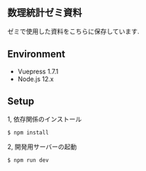 ## 数理統計ゼミ資料
ゼミで使用した資料をこちらに保存しています.

## Environment
- Vuepress 1.7.1
- Node.js 12.x  

## Setup

1, 依存関係のインストール

```
$ npm install
```
2, 開発用サーバーの起動
```
$ npm run dev
```